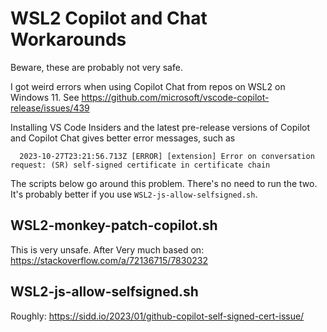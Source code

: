 # WSL2 Copilot and Chat Workarounds
Beware, these are probably not very safe.

I got weird errors when using Copilot Chat from repos on WSL2 on Windows 11. See https://github.com/microsoft/vscode-copilot-release/issues/439

Installing VS Code Insiders and the latest pre-release versions of Copilot and Copilot Chat gives better error messages, such as
```
  2023-10-27T23:21:56.713Z [ERROR] [extension] Error on conversation request: (SR) self-signed certificate in certificate chain
```

The scripts below go around this problem. There's no need to run the two. It's probably better if you use `WSL2-js-allow-selfsigned.sh`.

## WSL2-monkey-patch-copilot.sh
This is very unsafe. After Very much based on: https://stackoverflow.com/a/72136715/7830232


## WSL2-js-allow-selfsigned.sh
Roughly: https://sidd.io/2023/01/github-copilot-self-signed-cert-issue/

